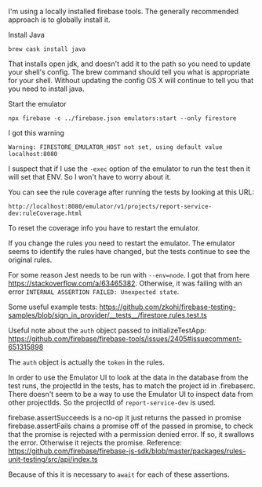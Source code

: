 I'm using a locally installed firebase tools. The generally recommended approach is to globally install it.

Install Java

    brew cask install java

That installs open jdk, and doesn't add it to the path so you need to update your shell's config.
The brew command should tell you what is appropriate for your shell.
Without updating the config OS X will continue to tell you that you need to install java.

Start the emulator

    npx firebase -c ../firebase.json emulators:start --only firestore

I got this warning

    Warning: FIRESTORE_EMULATOR_HOST not set, using default value localhost:8080

I suspect that if I use the `-exec` option of the emulator to run the test then it
will set that ENV. So I won't have to worry about it.

You can see the rule coverage after running the tests by looking at this URL:

    http://localhost:8080/emulator/v1/projects/report-service-dev:ruleCoverage.html

To reset the coverage info you have to restart the emulator.

If you change the rules you need to restart the emulator. The emulator seems to
identify the rules have changed, but the tests continue to see the original rules.

For some reason Jest needs to be run with `--env=node`. I got that from here https://stackoverflow.com/a/63465382.
Otherwise, it was failing with an error `INTERNAL ASSERTION FAILED: Unexpected state`.

Some useful example tests: https://github.com/zkohi/firebase-testing-samples/blob/sign_in_provider/__tests__/firestore.rules.test.ts

Useful note about the `auth` object passed to initializeTestApp:
https://github.com/firebase/firebase-tools/issues/2405#issuecomment-651315898

The `auth` object is actually the `token` in the rules.

In order to use the Emulator UI to look at the data in the database from the test runs,
the projectId in the tests, has to match the project id in .firebaserc.
There doesn't seem to be a way to use the Emulator UI to inspect data from other
projectIds. So the projectId of `report-service-dev` is used.

firebase.assertSucceeds is a no-op it just returns the passed in promise
firebase.assertFails chains a promise off of the passed in promise, to check
  that the promise is rejected with a permission denied error. If so, it swallows
  the error. Otherwise it rejects the promise.
Reference: https://github.com/firebase/firebase-js-sdk/blob/master/packages/rules-unit-testing/src/api/index.ts

Because of this it is necessary to `await` for each of these assertions.
